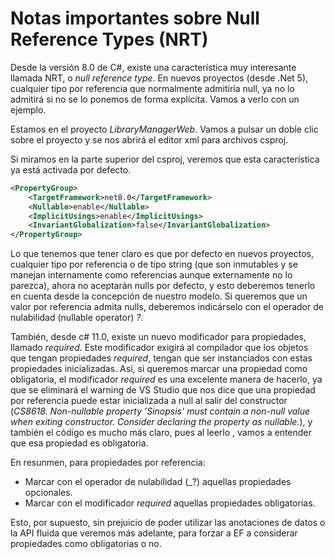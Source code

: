 # Notas importantes sobre Null Reference Types (NRT)

Desde la versión 8.0 de C#, existe una característica muy interesante llamada NRT, o _null reference type_. En nuevos proyectos (desde .Net 5), cualquier tipo por referencia que normalmente admitiría null, ya no lo admitirá si no se lo ponemos de forma explícita. Vamos a verlo con un ejemplo.

Estamos en el proyecto _LibraryManagerWeb_. Vamos a pulsar un doble clic sobre el proyecto y se nos abrirá el editor xml para archivos csproj.
 
 Si miramos en la parte superior del csproj, veremos que esta característica ya está activada por defecto.

```xml
<PropertyGroup>
    <TargetFramework>net8.0</TargetFramework>
    <Nullable>enable</Nullable>
    <ImplicitUsings>enable</ImplicitUsings>
    <InvariantGlobalization>false</InvariantGlobalization>
</PropertyGroup>
``````

Lo que tenemos que tener claro es que por defecto en nuevos proyectos, cualquier tipo por referencia o de tipo string (que son inmutables y se manejan internamente como referencias aunque externamente no lo parezca), ahora no aceptarán nulls por defecto, y esto deberemos tenerlo en cuenta desde la concepción de nuestro modelo. Si queremos que un valor por referencia admita nulls, deberemos indicárselo con el operador de nulabilidad (nullable operator) _?_.

También, desde c# 11.0, existe un nuevo modificador para propiedades, llamado _required_. Este modificador exigirá al compilador que los objetos que tengan propiedades _required_, tengan que ser instanciados con estas propiedades inicializadas. Así, si queremos marcar una propiedad como obligatoria, el modificador _required_ es una excelente manera de hacerlo, ya que se eliminará el warning de VS Studio que nos dice que una propiedad por referencia puede estar inicializada a null al salir del constructor (_CS8618. Non-nullable property 'Sinopsis' must contain a non-null value when exiting constructor. Consider declaring the property as nullable._), y también el código es mucho más claro, pues al leerlo , vamos a entender que esa propiedad es obligatoria.

En resunmen, para propiedades por referencia:

- Marcar con el operador de nulabilidad (_?) aquellas propiedades opcionales.
- Marcar con el modificador _required_ aquellas propiedades obligatorias.

Esto, por supuesto, sin prejuicio de poder utilizar las anotaciones de datos o la API fluida que veremos más adelante, para forzar a EF a considerar propiedades como obligatorias o no.